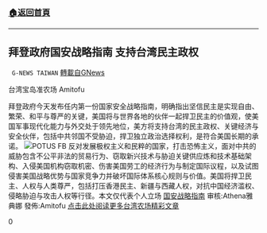 ###  [:house:返回首頁](https://github.com/ourhimalayas/txt)
---

## 拜登政府国安战略指南 支持台湾民主政权
` G-NEWS TAIWAN` [轉載自GNews](https://gnews.org/zh-hans/947269/)

台湾宝岛准农场 Amitofu

拜登政府今天发布任内第一份国家安全战略指南，明确指出坚信民主是实现自由、繁荣、和平与尊严的关键，美国将与世界各地的伙伴一起捍卫民主的价值观，使美国军事现代化能力与外交处于领先地位，美方将支持台湾的民主政权、关键经济与安全伙伴，包括中共邻国不受胁迫，捍卫独立政治选择权利，是符合美国长期的承诺。
![]()![](https://gnews.org/wp-content/uploads/2021/03/BidenFB-400x225.jpg)POTUS FB
反对发展极权主义和民粹的国家，打击恐怖主义，面对中共的威胁包含不公平非法的贸易行为、窃取新兴技术与胁迫关键供应炼和技术基础架构、入侵美国机构窃取机密、伤害美国劳工的经济行为与制定国际议程，以及试图侵害美国战略优势与国家竞争力并破坏国际体系核心规则与价值。美国将捍卫民主、人权与人类尊严，包括打压香港民主、新疆与西藏人权，对抗中国经济滥权、侵略胁迫与攻击人权等行径。本文仅代表个人立场
[国安战略指南](https://www.whitehouse.gov/wp-content/uploads/2021/03/NSC-1v2.pdf)
审核:Athena雅典娜 發佈:Amitofu
[点击此处阅读更多台湾农场精彩文章](https://gnews.org/zh-hant/author/taiwangnews/)

0
